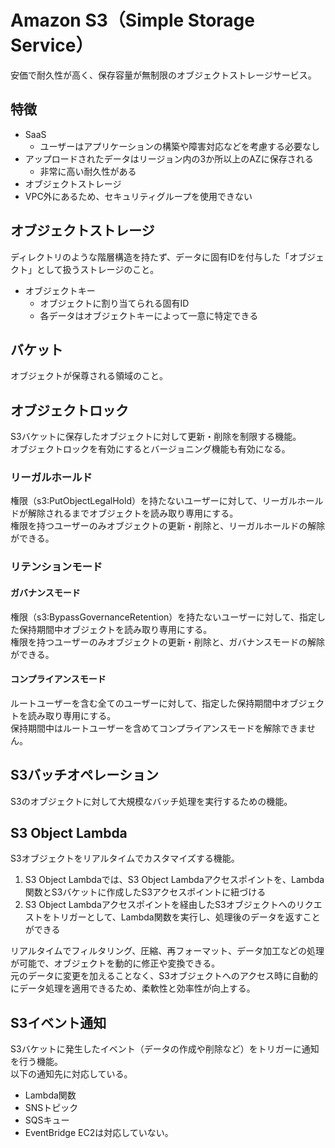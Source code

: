 # Amazon S3（Simple Storage Service）
安価で耐久性が高く、保存容量が無制限のオブジェクトストレージサービス。

## 特徴
* SaaS
  * ユーザーはアプリケーションの構築や障害対応などを考慮する必要なし
* アップロードされたデータはリージョン内の3か所以上のAZに保存される
  * 非常に高い耐久性がある
* オブジェクトストレージ
* VPC外にあるため、セキュリティグループを使用できない

## オブジェクトストレージ
ディレクトリのような階層構造を持たず、データに固有IDを付与した「オブジェクト」として扱うストレージのこと。  

* オブジェクトキー
  * オブジェクトに割り当てられる固有ID
  * 各データはオブジェクトキーによって一意に特定できる

## バケット
オブジェクトが保尊される領域のこと。  


## オブジェクトロック
S3バケットに保存したオブジェクトに対して更新・削除を制限する機能。  
オブジェクトロックを有効にするとバージョニング機能も有効になる。

### リーガルホールド
権限（s3:PutObjectLegalHold）を持たないユーザーに対して、リーガルホールドが解除されるまでオブジェクトを読み取り専用にする。  
権限を持つユーザーのみオブジェクトの更新・削除と、リーガルホールドの解除ができる。

### リテンションモード
#### ガバナンスモード
権限（s3:BypassGovernanceRetention）を持たないユーザーに対して、指定した保持期間中オブジェクトを読み取り専用にする。  
権限を持つユーザーのみオブジェクトの更新・削除と、ガバナンスモードの解除ができる。

#### コンプライアンスモード
ルートユーザーを含む全てのユーザーに対して、指定した保持期間中オブジェクトを読み取り専用にする。  
保持期間中はルートユーザーを含めてコンプライアンスモードを解除できません。


## S3バッチオペレーション
S3のオブジェクトに対して大規模なバッチ処理を実行するための機能。  

## S3 Object Lambda
S3オブジェクトをリアルタイムでカスタマイズする機能。  

1. S3 Object Lambdaでは、S3 Object Lambdaアクセスポイントを、Lambda関数とS3バケットに作成したS3アクセスポイントに紐づける
2. S3 Object Lambdaアクセスポイントを経由したS3オブジェクトへのリクエストをトリガーとして、Lambda関数を実行し、処理後のデータを返すことができる

リアルタイムでフィルタリング、圧縮、再フォーマット、データ加工などの処理が可能で、オブジェクトを動的に修正や変換できる。  
元のデータに変更を加えることなく、S3オブジェクトへのアクセス時に自動的にデータ処理を適用できるため、柔軟性と効率性が向上する。

## S3イベント通知
S3バケットに発生したイベント（データの作成や削除など）をトリガーに通知を行う機能。  
以下の通知先に対応している。
* Lambda関数
* SNSトピック
* SQSキュー
* EventBridge
EC2は対応していない。
